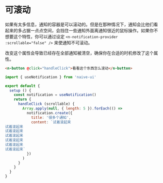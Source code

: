 # 可滚动

如果有太多信息，通知的容器是可以滚动的。但是在那种情况下，通知会比他们看起来的多占据一点点空间，会挡住一些通知外面离通知很近的鼠标操作。如果你不想要这个特性，你可以通过设定 `<n-notification-provider :scrollable="false" />` 来使通知不可滚动。

改变这个属性会导致已经存在全部通知被清空，确保你在合适的时机修改了这个属性。

```html
<n-button @click="handleClick">看看这个东西怎么滚动</n-button>
```

```js
import { useNotification } from 'naive-ui'

export default {
  setup () {
    const notification = useNotification()
    return {
      handleClick (scrollable) {
        Array.apply(null, { length: 5 }).forEach(() =>
          notification.create({
            title: '很多个通知',
            content: `试着滚起来
试着滚起来
试着滚起来
试着滚起来
试着滚起来
试着滚起来
试着滚起来`
          })
        )
      }
    }
  }
}
```
